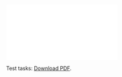<object data="test_tasks.pdf" type="application/pdf" width="700px" height="700px">
    <embed src="test_tasks.pdf">
        <p>Test tasks: <a href="https://github.com/breakmazter/alfabit-test-tasks/blob/master/test_tasks.pdf">Download PDF</a>.</p>
    </embed>
</object>
